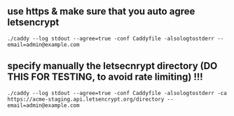 
## use https & make sure that you auto agree letsencrypt

```
./caddy --log stdout --agree=true -conf Caddyfile -alsologtostderr --email=admin@example.com
```

## specify manually the letsecnrypt directory (DO THIS FOR TESTING, to avoid rate limiting) !!!

```
./caddy --log stdout --agree=true -conf Caddyfile -alsologtostderr -ca https://acme-staging.api.letsencrypt.org/directory --email=admin@example.com
```
